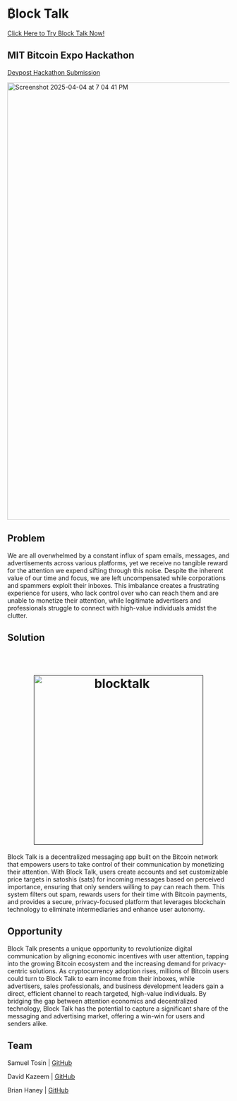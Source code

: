# ₿lock Talk

[Click Here to Try Block Talk Now!](https://block-talk.netlify.app/)

## MIT Bitcoin Expo Hackathon

[Devpost Hackathon Submission]()

<img width="992" alt="Screenshot 2025-04-04 at 7 04 41 PM" src="https://github.com/user-attachments/assets/faacc774-8afa-4497-906f-6bb0282c5748" />

## Problem
We are all overwhelmed by a constant influx of spam emails, messages, and advertisements across various platforms, yet we receive no tangible reward for the attention we expend sifting through this noise. Despite the inherent value of our time and focus, we are left uncompensated while corporations and spammers exploit their inboxes. This imbalance creates a frustrating experience for users, who lack control over who can reach them and are unable to monetize their attention, while legitimate advertisers and professionals struggle to connect with high-value individuals amidst the clutter.

## Solution

<h1 align="center">
    <br>
    <a href="">
        <img src="https://github.com/user-attachments/assets/2a818a54-215c-4324-99a8-f06ca70e2079" alt="blocktalk" width="384"  />
    </a>
    <br>
</h1>


Block Talk is a decentralized messaging app built on the Bitcoin network that empowers users to take control of their communication by monetizing their attention. With Block Talk, users create accounts and set customizable price targets in satoshis (sats) for incoming messages based on perceived importance, ensuring that only senders willing to pay can reach them. This system filters out spam, rewards users for their time with Bitcoin payments, and provides a secure, privacy-focused platform that leverages blockchain technology to eliminate intermediaries and enhance user autonomy.

## Opportunity

Block Talk presents a unique opportunity to revolutionize digital communication by aligning economic incentives with user attention, tapping into the growing Bitcoin ecosystem and the increasing demand for privacy-centric solutions. As cryptocurrency adoption rises, millions of Bitcoin users could turn to Block Talk to earn income from their inboxes, while advertisers, sales professionals, and business development leaders gain a direct, efficient channel to reach targeted, high-value individuals. By bridging the gap between attention economics and decentralized technology, Block Talk has the potential to capture a significant share of the messaging and advertising market, offering a win-win for users and senders alike.

## Team
Samuel Tosin | [GitHub](https://github.com/Samuellyworld)

David Kazeem | [GitHub](https://github.com/davonjagah)

Brian Haney | [GitHub](https://github.com/Bhaney44)




